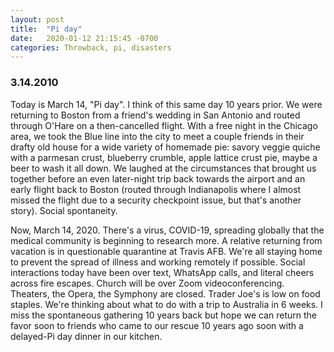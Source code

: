 ```yaml
---
layout: post
title:  "Pi day"
date:   2020-01-12 21:15:45 -0700
categories: Throwback, pi, disasters
---
```


### 3.14.2010

Today is March 14, "Pi day". I think of this same day 10 years prior. We were returning to Boston from a friend's wedding in San Antonio and routed through O'Hare on a then-cancelled flight. With a free night in the Chicago area, we took the Blue line into the city to meet a couple friends in their drafty old house for a wide variety of homemade pie: savory veggie quiche with a parmesan crust, blueberry crumble, apple lattice crust pie, maybe a beer to wash it all down. We laughed at the circumstances that brought us together before an even later-night trip back towards the airport and an early flight back to Boston (routed through Indianapolis where I almost missed the flight due to a security checkpoint issue, but that's another story). Social spontaneity.

Now, March 14, 2020. There's a virus, COVID-19, spreading globally that the medical community is beginning to research more. A relative returning from vacation is in questionable quarantine at Travis AFB. We're all staying home to prevent the spread of illness and working remotely if possible. Social interactions today have been over text, WhatsApp calls, and literal cheers across fire escapes. Church will be over Zoom videoconferencing. Theaters, the Opera, the Symphony are closed. Trader Joe's is low on food staples. We're thinking about what to do with a trip to Australia in 6 weeks. I miss the spontaneous gathering 10 years back but hope we can return the favor soon to friends who came to our rescue 10 years ago soon with a delayed-Pi day dinner in our kitchen.
